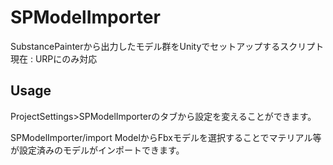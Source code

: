 # SPModelImporter
SubstancePainterから出力したモデル群をUnityでセットアップするスクリプト
現在 : URPにのみ対応

## Usage
ProjectSettings>SPModelImporterのタブから設定を変えることができます。

SPModelImporter/import ModelからFbxモデルを選択することでマテリアル等が設定済みのモデルがインポートできます。
